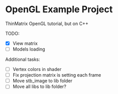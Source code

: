# OpenGL Example Project

ThinMatrix OpenGL tutorial, but on C++

TODO:

- [x] View matrix
- [ ] Models loading

Additional tasks:
- [ ] Vertex colors in shader
- [ ] Fix projection matrix is setting each frame
- [ ] Move stb_image to lib folder
- [ ] Move all libs to lib folder?